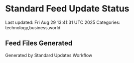 # Standard Feed Update Status
Last updated: Fri Aug 29 13:41:31 UTC 2025
Categories: technology,business,world

## Feed Files Generated

Generated by Standard Updates Workflow
